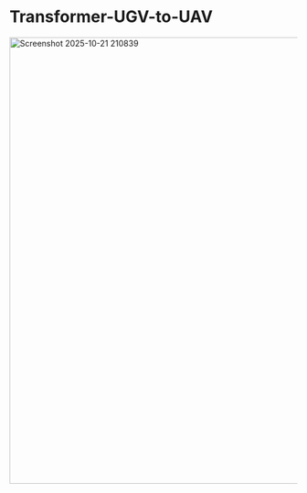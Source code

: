 # Transformer-UGV-to-UAV
<img width="1214" height="781" alt="Screenshot 2025-10-21 210839" src="https://github.com/user-attachments/assets/de9dbdc0-4fd0-41ca-add4-1850af6a2260" />
